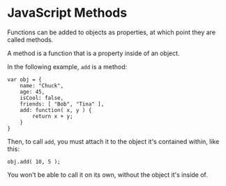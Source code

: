 # JavaScript Methods

Functions can be added to objects as properties, at which point they are called methods.

A method is a function that is a property inside of an object.

In the following example, `add` is a method:

```
var obj = {
	name: "Chuck",
	age: 45,
	isCool: false,
	friends: [ "Bob", "Tina" ],
	add: function( x, y ) {
		return x + y;
	}
}
```

Then, to call `add`, you must attach it to the object it's contained within, like this:

`obj.add( 10, 5 );`

You won't be able to call it on its own, without the object it's inside of.